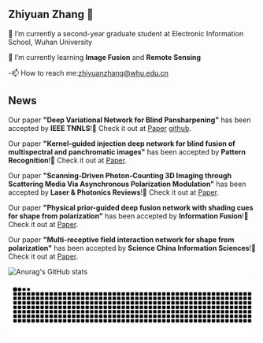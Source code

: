 ## Zhiyuan Zhang 👋

 🔭 I’m currently a second-year graduate student at Electronic Information School, Wuhan University
 
 🌱 I’m currently learning **Image Fusion** and **Remote Sensing**
 
-📫 How to reach me:zhiyuanzhang@whu.edu.cn

## News

Our paper **"Deep Variational Network for Blind Pansharpening"** has been accepted by **IEEE TNNLS**!🎉 Check it out at [Paper](https://ieeexplore.ieee.org/abstract/document/10632205) [github](https://github.com/ZhiyuanZhang-WHU/VBPN).

Our paper **"Kernel-guided injection deep network for blind fusion of multispectral and panchromatic images"** has been accepted by **Pattern Recognition**!🎉 Check it out at [Paper](https://www.sciencedirect.com/science/article/pii/S003132032400640X).

Our paper **"Scanning‐Driven Photon‐Counting 3D Imaging through Scattering Media Via Asynchronous Polarization Modulation"** has been accepted by **Laser & Photonics Reviews**!🎉 Check it out at [Paper](https://onlinelibrary.wiley.com/doi/full/10.1002/lpor.202300916).

Our paper **"Physical prior-guided deep fusion network with shading cues for shape from polarization"** has been accepted by **Information Fusion**!🎉 Check it out at [Paper](https://www.sciencedirect.com/science/article/pii/S1566253524005839).

Our paper **"Multi-receptive field interaction network for shape from polarization"** has been accepted by **Science China Information Sciences**!🎉 Check it out at [Paper](http://scis.scichina.com/en/2025/119102-supplementary.pdf).


![Anurag's GitHub stats](https://github-readme-stats.vercel.app/api?username=ZhiyuanZhang-WHU)


<picture>
  <source media="(prefers-color-scheme: dark)" srcset="https://raw.githubusercontent.com/ZhiyuanZhang-WHU/ZhiyuanZhang-WHU/output/github-contribution-grid-snake-dark.svg">
  <source media="(prefers-color-scheme: light)" srcset="https://raw.githubusercontent.com/ZhiyuanZhang-WHU/ZhiyuanZhang-WHU/output/github-contribution-grid-snake.svg">
  <img alt="github contribution grid snake animation" src="https://raw.githubusercontent.com/ZhiyuanZhang-WHU/ZhiyuanZhang-WHU/output/github-contribution-grid-snake.svg">
</picture>



